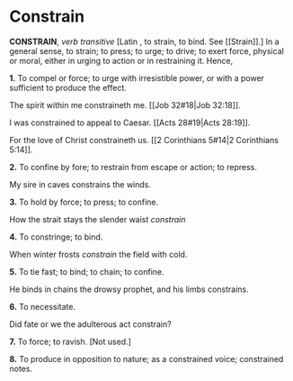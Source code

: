 # Constrain

**CONSTRAIN**, _verb transitive_ \[Latin , to strain, to bind. See [[Strain]].\] In a general sense, to strain; to press; to urge; to drive; to exert force, physical or moral, either in urging to action or in restraining it. Hence,

**1.** To compel or force; to urge with irresistible power, or with a power sufficient to produce the effect.

The spirit within me constraineth me. [[Job 32#18|Job 32:18]].

I was constrained to appeal to Caesar. [[Acts 28#19|Acts 28:19]].

For the love of Christ constraineth us. [[2 Corinthians 5#14|2 Corinthians 5:14]].

**2.** To confine by fore; to restrain from escape or action; to repress.

My sire in caves constrains the winds.

**3.** To hold by force; to press; to confine.

How the strait stays the slender waist _constrain_

**4.** To constringe; to bind.

When winter frosts _constrain_ the field with cold.

**5.** To tie fast; to bind; to chain; to confine.

He binds in chains the drowsy prophet, and his limbs constrains.

**6.** To necessitate.

Did fate or we the adulterous act constrain?

**7.** To force; to ravish. \[Not used.\]

**8.** To produce in opposition to nature; as a constrained voice; constrained notes.